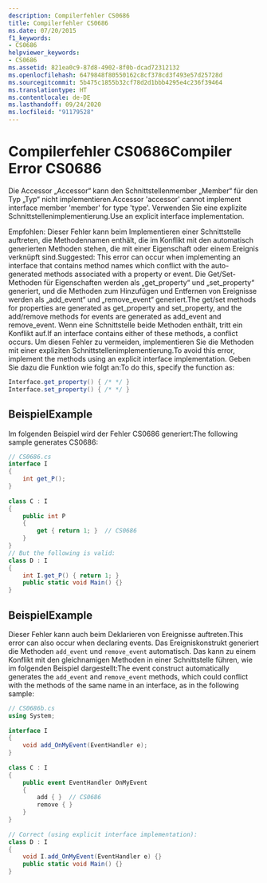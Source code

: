 ```yaml
---
description: Compilerfehler CS0686
title: Compilerfehler CS0686
ms.date: 07/20/2015
f1_keywords:
- CS0686
helpviewer_keywords:
- CS0686
ms.assetid: 821ea0c9-87d8-4902-8f0b-dcad72312132
ms.openlocfilehash: 6479848f80550162c8cf378cd3f493e57d25728d
ms.sourcegitcommit: 5b475c1855b32cf78d2d1bbb4295e4c236f39464
ms.translationtype: HT
ms.contentlocale: de-DE
ms.lasthandoff: 09/24/2020
ms.locfileid: "91179528"
---
```

# <a name="compiler-error-cs0686"></a><span data-ttu-id="c8fda-103">Compilerfehler CS0686</span><span class="sxs-lookup"><span data-stu-id="c8fda-103">Compiler Error CS0686</span></span>

<span data-ttu-id="c8fda-104">Die Accessor „Accessor“ kann den Schnittstellenmember „Member“ für den Typ „Typ“ nicht implementieren.</span><span class="sxs-lookup"><span data-stu-id="c8fda-104">Accessor 'accessor' cannot implement interface member 'member' for type 'type'.</span></span> <span data-ttu-id="c8fda-105">Verwenden Sie eine explizite Schnittstellenimplementierung.</span><span class="sxs-lookup"><span data-stu-id="c8fda-105">Use an explicit interface implementation.</span></span>  
  
 <span data-ttu-id="c8fda-106">Empfohlen: Dieser Fehler kann beim Implementieren einer Schnittstelle auftreten, die Methodennamen enthält, die im Konflikt mit den automatisch generierten Methoden stehen, die mit einer Eigenschaft oder einem Ereignis verknüpft sind.</span><span class="sxs-lookup"><span data-stu-id="c8fda-106">Suggested: This error can occur when implementing an interface that contains method names which conflict with the auto-generated methods associated with a property or event.</span></span> <span data-ttu-id="c8fda-107">Die Get/Set-Methoden für Eigenschaften werden als „get_property“ und „set_property“ generiert, und die Methoden zum Hinzufügen und Entfernen von Ereignisse werden als „add_event“ und „remove_event“ generiert.</span><span class="sxs-lookup"><span data-stu-id="c8fda-107">The get/set methods for properties are generated as get_property and set_property, and the add/remove methods for events are generated as add_event and remove_event.</span></span> <span data-ttu-id="c8fda-108">Wenn eine Schnittstelle beide Methoden enthält, tritt ein Konflikt auf.</span><span class="sxs-lookup"><span data-stu-id="c8fda-108">If an interface contains either of these methods, a conflict occurs.</span></span> <span data-ttu-id="c8fda-109">Um diesen Fehler zu vermeiden, implementieren Sie die Methoden mit einer expliziten Schnittstellenimplementierung.</span><span class="sxs-lookup"><span data-stu-id="c8fda-109">To avoid this error, implement the methods using an explicit interface implementation.</span></span> <span data-ttu-id="c8fda-110">Geben Sie dazu die Funktion wie folgt an:</span><span class="sxs-lookup"><span data-stu-id="c8fda-110">To do this, specify the function as:</span></span>  
  
```csharp  
Interface.get_property() { /* */ }  
Interface.set_property() { /* */ }  
```  
  
## <a name="example"></a><span data-ttu-id="c8fda-111">Beispiel</span><span class="sxs-lookup"><span data-stu-id="c8fda-111">Example</span></span>  

 <span data-ttu-id="c8fda-112">Im folgenden Beispiel wird der Fehler CS0686 generiert:</span><span class="sxs-lookup"><span data-stu-id="c8fda-112">The following sample generates CS0686:</span></span>  
  
```csharp  
// CS0686.cs  
interface I  
{  
    int get_P();  
}  
  
class C : I  
{  
    public int P  
    {  
        get { return 1; }  // CS0686  
    }  
}  
// But the following is valid:  
class D : I  
{  
    int I.get_P() { return 1; }  
    public static void Main() {}  
}  
```  
  
## <a name="example"></a><span data-ttu-id="c8fda-113">Beispiel</span><span class="sxs-lookup"><span data-stu-id="c8fda-113">Example</span></span>  

 <span data-ttu-id="c8fda-114">Dieser Fehler kann auch beim Deklarieren von Ereignisse auftreten.</span><span class="sxs-lookup"><span data-stu-id="c8fda-114">This error can also occur when declaring events.</span></span>  <span data-ttu-id="c8fda-115">Das Ereigniskonstrukt generiert die Methoden `add_event` und `remove_event` automatisch. Das kann zu einem Konflikt mit den gleichnamigen Methoden in einer Schnittstelle führen, wie im folgenden Beispiel dargestellt:</span><span class="sxs-lookup"><span data-stu-id="c8fda-115">The event construct automatically generates the `add_event` and `remove_event` methods, which could conflict with the methods of the same name in an interface, as in the following sample:</span></span>  
  
```csharp  
// CS0686b.cs  
using System;  
  
interface I  
{  
    void add_OnMyEvent(EventHandler e);  
}  
  
class C : I  
{  
    public event EventHandler OnMyEvent  
    {  
        add { }  // CS0686  
        remove { }  
    }  
}  
  
// Correct (using explicit interface implementation):  
class D : I  
{  
    void I.add_OnMyEvent(EventHandler e) {}  
    public static void Main() {}  
}  
```
